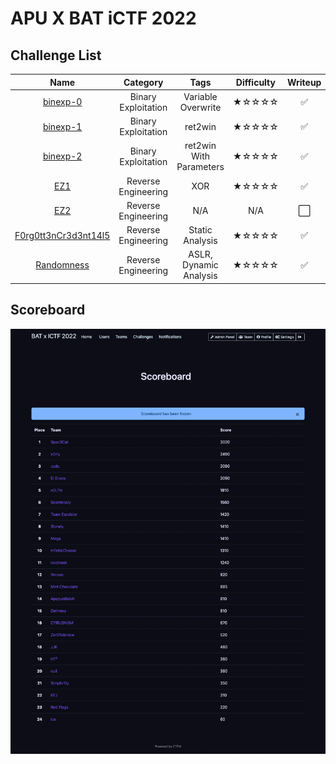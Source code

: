 # APU X BAT iCTF 2022

## Challenge List
| Name                                            | Category             | Tags                                        | Difficulty  | Writeup  |
|:-----------------------------------------------:|:--------------------:|:-------------------------------------------:|:-----------:|:--------:|
| [binexp-0](pwn/binexp-0)                        | Binary Exploitation  | Variable Overwrite                          | ★☆☆☆☆    | ✅       |
| [binexp-1](pwn/binexp-1)                        | Binary Exploitation  | ret2win                                     | ★☆☆☆☆    | ✅       |
| [binexp-2](pwn/binexp-2)                        | Binary Exploitation  | ret2win With Parameters                     | ★☆☆☆☆    | ✅       |
| [EZ1](rev/EZ1)                                  | Reverse Engineering  | XOR                                         | ★☆☆☆☆    | ✅       |
| [EZ2](rev/EZ2)                                  | Reverse Engineering  | N/A                                         | N/A         | ⬜       |
| [F0rg0tt3nCr3d3nt14l5](rev/F0rg0tt3nCr3d3nt14l5)| Reverse Engineering  | Static Analysis                             | ★☆☆☆☆    | ✅       |
| [Randomness](rev/Randomness)                    | Reverse Engineering  | ASLR, Dynamic Analysis                      | ★☆☆☆☆    | ✅       |

## Scoreboard
![Scoreboard](./Scoreboard.png)
